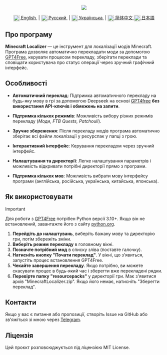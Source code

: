 <p align="center">
  <img src="https://github.com/user-attachments/assets/70cb660d-a150-4290-9885-98c08bd1bd1b">
</p>

<div align="center">
  <a href="README.md">
    <img align="center" src="https://github.com/user-attachments/assets/67f5ef5e-09f2-47a4-a3a4-2fd527d6bd02" width="20">
    English
  </a> &nbsp;|
  <a href="README.ru.md">
    <img align="center" src="https://github.com/user-attachments/assets/bdf8afb3-d027-4a28-8f0c-3ee25fcedd56" width="20">
    Русский
  </a> &nbsp;|
  <a href="README.uk.md">
    <img align="center" src="https://github.com/user-attachments/assets/6734f63d-1d28-46ce-9732-790055d5a54a" width="20">
    Українська
  </a> &nbsp;| 
  <a href="README.zh.md">
    <img align="center" src="https://github.com/user-attachments/assets/86d69702-c489-44c1-902a-520b43a92853" width="20">
    简体中文
  </a>
  <a href="README.jp.md">
    <img align="center" src="https://github.com/user-attachments/assets/314ff7c7-4b34-4797-b088-db49ce38a991" width="20">
    日本語
  </a>
</div>

## Про програму
**Minecraft Localizer** — це інструмент для локалізації модів Minecraft. Програма дозволяє автоматично перекладати моди за допомогою [GPT4Free](https://github.com/xtekky/gpt4free/), керувати процесом перекладу, зберігати переклади та сповіщати користувача про статус операції через зручний графічний інтерфейс.

## Особливості
- **Автоматичний переклад**: Підтримка автоматичного перекладу на будь-яку мову в грі за допомогою Deepseek на основі [GPT4free](https://github.com/xtekky/gpt4free/) **без використання API-ключів і обмежень на запити**.

- **Підтримка кількох режимів**: Можливість вибору різних режимів перекладу (*Моди, FTB Quests, Patchouli*).

- **Зручне збереження**: Після перекладу модів програма автоматично зберігає всі файли локалізації у ресурспак у папці з грою.

- **Інтерактивний інтерфейс**: Керування перекладом через зручний інтерфейс.

- **Налаштування та директорії**: Легке налаштування параметрів і можливість відкривати потрібні директорії прямо з програми.

- **Підтримка кількох мов**: Можливість вибрати мову інтерфейсу програми (англійська, російська, українська, китайська, японська).

## Як використовувати
> [!IMPORTANT]
> Для роботи з [GPT4Free](https://github.com/xtekky/gpt4free/) потрібен Python версії 3.10+. Якщо він не встановлений, завантажте його з сайту [python.org](https://www.python.org/downloads/).

1. **Перейдіть до налаштувань**, виберіть бажану мову та директорію гри, потім збережіть зміни.
2. **Виберіть режим перекладу** в головному вікні.
3. **Позначте потрібний мод** в списку зліва (поставте галочку).
4. **Натисніть кнопку "Почати переклад"**. У вікні, що з'явиться, запустіть процес встановлення GPT4Free.
5. **Чекайте завершення перекладу**. Якщо потрібно, ви можете скасувати процес в будь-який час і зберегти вже перекладені рядки.
6. **Перевірте папку "resourcepacks"** у директорії гри. Має з'явитися архів "MinecraftLocalizer.zip". Якщо його немає, натисніть "Зберегти переклад".

## Контакти
Якщо у вас є питання або пропозиції, створіть Issue на GitHub або зв'яжіться зі мною через [Telegram](https://t.me/AlexBetekhtin).

## Ліцензія
Цей проєкт розповсюджується під ліцензією MIT License.
